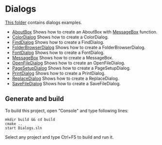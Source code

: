 ﻿# Dialogs

[This folder](.) contains dialogs examples.

* [AboutBox](AboutBox/README.md) Shows how to create an AboutBox  with [MessageBox](https://learn.microsoft.com/windows/win32/api/winuser/nf-winuser-messagebox) function.
* [ColorDialog](ColorDialog/README.md) Shows how to create a ColorDialog.
* [FindDialog](FindDialog/README.md) Shows how to create a FindDialog.
* [FolderBrowserDialog](FolderBrowserDialog/README.md) Shows how to create a FolderBrowserDialog.
* [FontDialog](FontDialog/README.md) Shows how to create a FontDialog.
* [MessageBox](MessageBox/README.md) Shows how to create a MessageBox.
* [OpenFileDialog](OpenFileDialog/README.md) Shows how to create an OpenFileDialog.
* [PageSetupDialog](PageSetupDialog/README.md) Shows how to create a PageSetupDialog.
* [PrintDialog](PrintDialog/README.md) Shows how to create a PrintDialog.
* [ReplaceDialog](ReplaceDialog/README.md) Shows how to create a ReplaceDialog.
* [SaveFileDialog](SaveFileDialog/README.md) Shows how to create a SaveFileDialog.

## Generate and build

To build this project, open "Console" and type following lines:

``` shell
mkdir build && cd build
cmake .. 
start Dialogs.sln
```

Select any project and type Ctrl+F5 to build and run it.
